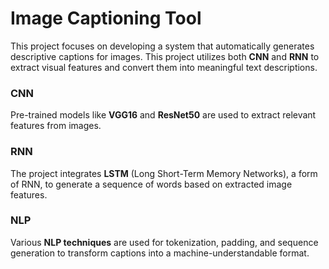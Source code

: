 # Image Captioning Tool

This project focuses on developing a system that automatically generates descriptive captions for images. This project utilizes both **CNN** and **RNN** to extract visual features and convert them into meaningful text descriptions.

### CNN
Pre-trained models like **VGG16** and **ResNet50** are used to extract relevant features from images.

### RNN
The project integrates **LSTM** (Long Short-Term Memory Networks), a form of RNN, to generate a sequence of words based on extracted image features.

### NLP
Various **NLP techniques** are used for tokenization, padding, and sequence generation to transform captions into a machine-understandable format.





